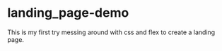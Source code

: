 # landing_page-demo
This is my first try messing around with css and flex to create a landing page.
